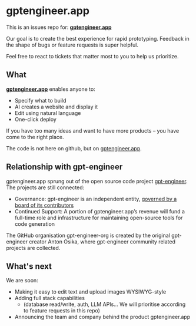 # gptengineer.app

This is an issues repo for: **[gptengineer.app](https://gptengineer.app)**

Our goal is to create the best experience for rapid prototyping. Feedback in the shape of bugs or feature requests is super helpful.

Feel free to react to tickets that matter most to you to help us prioritize.

## What

[**gptengineer.app**](https://gptengineer.app) enables anyone to:

- Specify what to build
- AI creates a website and display it
- Edit using natural language
- One-click deploy

If you have too many ideas and want to have more products – you have come to the right place.

The code is not here on github, but on [gptengineer.app](https://gptengineer.app).

## Relationship with gpt-engineer
gptengineer.app sprung out of the open source code project [gpt-engineer](https://github.com/AntonOsika/gpt-engineer). The projects are still connected:
- Governance: gpt-engineer is an independent entity, [governed by a board of its contributors](https://github.com/AntonOsika/gpt-engineer/blob/main/GOVERNANCE.md)
- Continued Support: A portion of gptengineer.app’s revenue will fund a full-time role and infrastructure for maintaining open-source tools for code generation

The GitHub organisation gpt-engineer-org is created by the original gpt-engineer creator Anton Osika, where gpt-engineer community related projects are collected.


## What's next

We are soon:
- Making it easy to edit text and upload images WYSIWYG-style
- Adding full stack capabilities
    - (database read/write, auth, LLM APIs... We will prioritise according to feature requests in this repo)
- Announcing the team and company behind the product gptengineer.app
